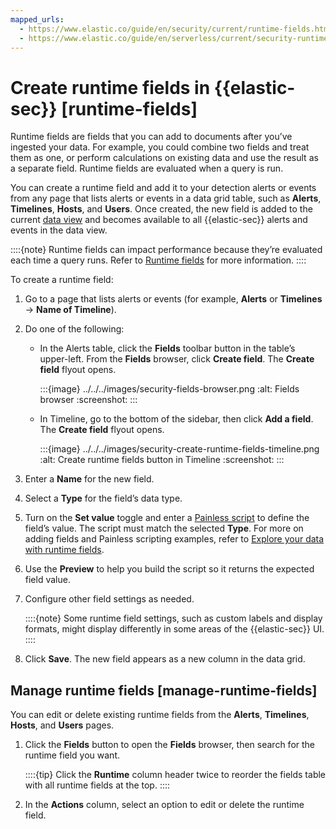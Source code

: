 ```yaml
---
mapped_urls:
  - https://www.elastic.co/guide/en/security/current/runtime-fields.html
  - https://www.elastic.co/guide/en/serverless/current/security-runtime-fields.html
---
```


# Create runtime fields in {{elastic-sec}} [runtime-fields]

Runtime fields are fields that you can add to documents after you’ve ingested your data. For example, you could combine two fields and treat them as one, or perform calculations on existing data and use the result as a separate field. Runtime fields are evaluated when a query is run.

You can create a runtime field and add it to your detection alerts or events from any page that lists alerts or events in a data grid table, such as **Alerts**, **Timelines**, **Hosts**, and **Users**. Once created, the new field is added to the current [data view](data-views-elastic-security.md) and becomes available to all {{elastic-sec}} alerts and events in the data view.

::::{note}
Runtime fields can impact performance because they’re evaluated each time a query runs. Refer to [Runtime fields](../../../manage-data/data-store/mapping/runtime-fields.md) for more information.
::::


To create a runtime field:

1. Go to a page that lists alerts or events (for example, **Alerts** or **Timelines** → **Name of Timeline**).
2. Do one of the following:

    * In the Alerts table, click the **Fields** toolbar button in the table’s upper-left. From the **Fields** browser, click **Create field**. The **Create field** flyout opens.

        :::{image} ../../../images/security-fields-browser.png
        :alt: Fields browser
        :screenshot:
        :::

    * In Timeline, go to the bottom of the sidebar, then click **Add a field**. The **Create field** flyout opens.

        :::{image} ../../../images/security-create-runtime-fields-timeline.png
        :alt: Create runtime fields button in Timeline
        :screenshot:
        :::

3. Enter a **Name** for the new field.
4. Select a **Type** for the field’s data type.
5. Turn on the **Set value** toggle and enter a [Painless script](../../../explore-analyze/scripting/modules-scripting-painless.md) to define the field’s value. The script must match the selected **Type**. For more on adding fields and Painless scripting examples, refer to [Explore your data with runtime fields](../../../explore-analyze/find-and-organize/data-views.md#runtime-fields).
6. Use the **Preview** to help you build the script so it returns the expected field value.
7. Configure other field settings as needed.

    ::::{note}
    Some runtime field settings, such as custom labels and display formats, might display differently in some areas of the {{elastic-sec}} UI.
    ::::

8. Click **Save**. The new field appears as a new column in the data grid.


## Manage runtime fields [manage-runtime-fields]

You can edit or delete existing runtime fields from the **Alerts**, **Timelines**, **Hosts**, and **Users** pages.

1. Click the **Fields** button to open the **Fields** browser, then search for the runtime field you want.

    ::::{tip}
    Click the **Runtime** column header twice to reorder the fields table with all runtime fields at the top.
    ::::

2. In the **Actions** column, select an option to edit or delete the runtime field.
